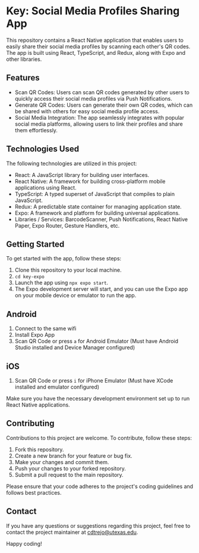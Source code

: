 # Key: Social Media Profiles Sharing App

This repository contains a React Native application that enables users to easily share their social media profiles by scanning each other's QR codes. The app is built using React, TypeScript, and Redux, along with Expo and other libraries.

## Features

- Scan QR Codes: Users can scan QR codes generated by other users to quickly access their social media profiles via Push Notifications.
- Generate QR Codes: Users can generate their own QR codes, which can be shared with others for easy social media profile access.
- Social Media Integration: The app seamlessly integrates with popular social media platforms, allowing users to link their profiles and share them effortlessly.

## Technologies Used

The following technologies are utilized in this project:

- React: A JavaScript library for building user interfaces.
- React Native: A framework for building cross-platform mobile applications using React.
- TypeScript: A typed superset of JavaScript that compiles to plain JavaScript.
- Redux: A predictable state container for managing application state.
- Expo: A framework and platform for building universal applications.
- Libraries / Services: BarcodeScanner, Push Notifications, React Native Paper, Expo Router, Gesture Handlers, etc.

## Getting Started

To get started with the app, follow these steps:

1. Clone this repository to your local machine.
2. `cd key-expo`
3. Launch the app using `npx expo start`.
4. The Expo development server will start, and you can use the Expo app on your mobile device or emulator to run the app.

## Android

1. Connect to the same wifi
2. Install Expo App
3. Scan QR Code or press `a` for Android Emulator (Must have Android Studio installed and Device Manager configured)

## iOS

1. Scan QR Code or press `i` for iPhone Emulator (Must have XCode installed and emulator configured)

Make sure you have the necessary development environment set up to run React Native applications.

## Contributing

Contributions to this project are welcome. To contribute, follow these steps:

1. Fork this repository.
2. Create a new branch for your feature or bug fix.
3. Make your changes and commit them.
4. Push your changes to your forked repository.
5. Submit a pull request to the main repository.

Please ensure that your code adheres to the project's coding guidelines and follows best practices.

## Contact

If you have any questions or suggestions regarding this project, feel free to contact the project maintainer at [cdtrejo@utexas.edu](mailto:cdtrejo@utexas.edu).

Happy coding!